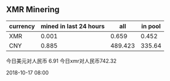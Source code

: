 ## XMR Minering

|currency|mined in last 24 hours|all|in pool|
|---|---|---|---|
|XMR|0.001|0.659|0.452|
|CNY|0.885|489.423|335.64|

今日美元对人民币 6.91	今日xmr对人民币742.32


2018-10-17 08:00